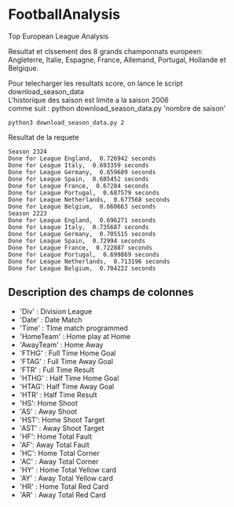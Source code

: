 # FootballAnalysis
Top European League Analysis

Resultat et clssement des 8 grands champonnats europeen: \
Angleterre, Italie, Espagne, France, Allemand, Portugal, Hollande et Belgique.

Pour telecharger les resultats score, on lance le script download_season_data\
L'historique des saison est limite a la saison 2006\
comme suit : python download_season_data.py 'nombre de saison'
```
python3 download_season_data.py 2
```
Resultat de la requete
```
Season 2324
Done for League England,  0.726942 seconds
Done for League Italy,  0.693359 seconds
Done for League Germany,  0.659689 seconds
Done for League Spain,  0.685452 seconds
Done for League France,  0.67284 seconds
Done for League Portugal,  0.687579 seconds
Done for League Netherlands,  0.677568 seconds
Done for League Belgium,  0.660663 seconds
Season 2223
Done for League England,  0.696271 seconds
Done for League Italy,  0.735687 seconds
Done for League Germany,  0.705515 seconds
Done for League Spain,  0.72994 seconds
Done for League France,  0.722887 seconds
Done for League Portugal,  0.699869 seconds
Done for League Netherlands,  0.713196 seconds
Done for League Belgium,  0.704222 seconds
```

## Description des champs de colonnes

* 'Div' : Division League
* 'Date' : Date Match
* 'Time' : TIme match programmed
* 'HomeTeam' : Home play at Home
* 'AwayTeam' : Home Away
* 'FTHG' : Full Time Home Goal
* 'FTAG' : Full Time Away Goal
* 'FTR' : Full Time Result
* 'HTHG' : Half Time Home Goal
* 'HTAG': Half Time Away Goal
* 'HTR' : Half Time Result
* 'HS': Home Shoot
* 'AS' : Away Shoot
* 'HST': Home Shoot Target
* 'AST' : Away Shoot Target
* 'HF': Home Total Fault 
* 'AF': Away Total Fault
* 'HC': Home Total Corner
* 'AC' : Away Total Corner
* 'HY' : Home Total Yellow card
* 'AY' : Away Total Yellow card
* 'HR' : Home Total Red Card
* 'AR' : Away Total Red Card
